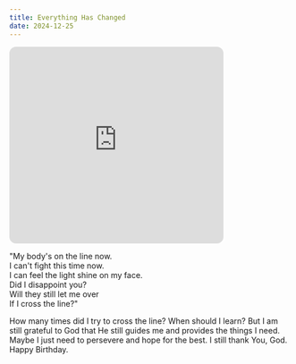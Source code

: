 ```yaml
---
title: Everything Has Changed
date: 2024-12-25
---
```


<iframe style="border-radius:12px" src="https://open.spotify.com/embed/track/5r9OlaHzqlOKkFAv0q5Gm3?utm_source=generator" width="76%" height="352" frameBorder="0" allowfullscreen="" allow="autoplay; clipboard-write; encrypted-media; fullscreen; picture-in-picture" loading="lazy"></iframe>

"My body's on the line now.  
I can't fight this time now.  
I can feel the light shine on my face.  
Did I disappoint you?  
Will they still let me over  
If I cross the line?"

How many times did I try to cross the line? When should I learn? But I am still grateful to God that He still guides me and provides the things I need. Maybe I just need to persevere and hope for the best. I still thank You, God. Happy Birthday.




